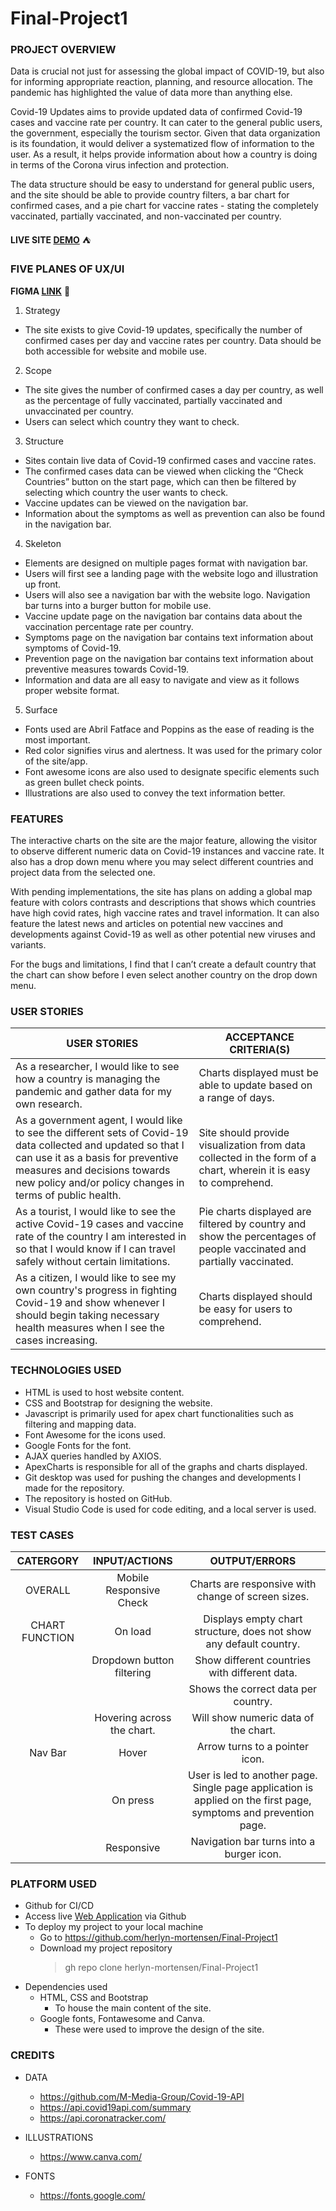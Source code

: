 # Final-Project1

### PROJECT OVERVIEW

Data is crucial not just for assessing the global impact of COVID-19, but also for informing appropriate reaction, planning, and resource allocation. The pandemic has highlighted the value of data more than anything else.

Covid-19 Updates aims to provide updated data of confirmed Covid-19 cases and vaccine rate per country. It can cater to the general public users, the government, especially the tourism sector. Given that data organization is its foundation, it would deliver a systematized flow of information to the user. As a result, it helps provide information about how a country is doing in terms of the Corona virus infection and protection. 

The data structure should be easy to understand for general public users, and the site should be able to provide country filters, a bar chart for confirmed cases, and a pie chart for vaccine rates - stating the completely vaccinated, partially vaccinated, and non-vaccinated per country.

**LIVE SITE [DEMO](https://herlyn-mortensen.github.io/Final-Project1/)** :tent:

### FIVE PLANES OF UX/UI

**FIGMA [LINK](https://www.figma.com/file/TDyAQ5QuwsHfsVkufzZtzk/Project-1?node-id=0%3A1)** :circus_tent:

1. Strategy
- The site exists to give Covid-19 updates, specifically the number of confirmed cases per day and vaccine rates per country. Data should be both accessible for website and mobile use.
2. Scope
- The site gives the number of confirmed cases a day per country, as well as the percentage of fully vaccinated, partially vaccinated and unvaccinated per country.
- Users can select which country they want to check.
3. Structure
- Sites contain live data of Covid-19 confirmed cases and vaccine rates.
- The confirmed cases data can be viewed when clicking the “Check Countries” button on the start page, which can then be filtered by selecting which country the user wants to check.
- Vaccine updates can be viewed on the navigation bar.
- Information about the symptoms as well as prevention can also be found in the navigation bar.
4. Skeleton
- Elements are designed on multiple pages format with navigation bar.
- Users will first see a landing page with the website logo and illustration up front.
- Users will also see a navigation bar with the website logo. Navigation bar turns into a burger button for mobile use.
- Vaccine update page on the navigation bar contains data about the vaccination percentage rate per country.
- Symptoms page on the navigation bar contains text information about symptoms of Covid-19.
- Prevention page on the navigation bar contains text information about preventive measures towards Covid-19.
- Information and data are all easy to navigate and view as it follows proper website format. 
5. Surface
- Fonts used are Abril Fatface and Poppins as the ease of reading is the most important.
- Red color signifies virus and alertness. It was used for the primary color of the site/app.
- Font awesome icons are also used to designate specific elements such as green bullet check points.
- Illustrations are also used to convey the text information better.


### FEATURES

The interactive charts on the site are the major feature, allowing the visitor to observe different numeric data on Covid-19 instances and vaccine rate. It also has a drop down menu where you may select different countries and project data from the selected one.

With pending implementations, the site has plans on adding a global map feature with colors contrasts and descriptions that shows which countries have high covid rates, high vaccine rates and travel information. It can also feature the latest news and articles on potential new vaccines and developments against Covid-19 as well as other potential new viruses and variants. 

For the bugs and limitations, I find that I can’t create a default country that the chart can show before I even select another country on the drop down menu.

### USER STORIES


| USER STORIES | ACCEPTANCE CRITERIA(S) |
| ---- | ----- |
| As a researcher, I would like to see how a country is managing the pandemic and gather data for my own research.| Charts displayed must be able to update based on a range of days. |
| As a government agent, I would like to see the different sets of Covid-19 data collected and updated so that I can use it as a basis for preventive measures and decisions towards new policy and/or policy changes in terms of public health.| Site should provide visualization from data collected in the form of a chart, wherein it is easy to comprehend.|
| As a tourist, I would like to see the active Covid-19 cases and vaccine rate of the country I am interested in so that I would know if I can travel safely without certain limitations.| Pie charts displayed are filtered by country and show the percentages of people vaccinated and partially vaccinated.|
|As a citizen, I would like to see my own country's progress in fighting Covid-19 and show whenever I should begin taking necessary health measures when I see the cases increasing.| Charts displayed should be easy for users to comprehend.|

### TECHNOLOGIES USED

- HTML is used to host website content.
- CSS and Bootstrap for designing the website.
- Javascript is primarily used for apex chart functionalities such as filtering and mapping data.
- Font Awesome for the icons used.
- Google Fonts for the font.
- AJAX queries handled by AXIOS.
- ApexCharts is responsible for all of the graphs and charts displayed.
- Git desktop was used for pushing the changes and developments I made for the repository.
- The repository is hosted on GitHub.
- Visual Studio Code is used for code editing, and a local server is used.

### TEST CASES

| CATERGORY | INPUT/ACTIONS | OUTPUT/ERRORS|
| :---: | :---: | :---:|
| OVERALL | Mobile Responsive Check | Charts are responsive with change of screen sizes.|
| CHART FUNCTION | On load | Displays empty chart structure, does not show any default country.|
| | Dropdown button filtering | Show different countries with different data.|
| | | Shows the correct data per country.|
| | Hovering across the chart. | Will show numeric data of the chart.|
| Nav Bar | Hover | Arrow turns to a pointer icon.|
| | On press | User is led to another page. Single page application is applied on the first page, symptoms and prevention page.|
| | Responsive | Navigation bar turns into a burger icon.|

### PLATFORM USED

- Github for CI/CD
- Access live [Web Application](https://herlyn-mortensen.github.io/Final-Project1/) via Github 
- To deploy my project to your local machine
  - Go to https://github.com/herlyn-mortensen/Final-Project1
  - Download my project repository
    > gh repo clone herlyn-mortensen/Final-Project1
- Dependencies used
  - HTML, CSS and Bootstrap
    - To house the main content of the site.
  - Google fonts, Fontawesome and Canva.
    - These were used to improve the design of the site.


### CREDITS

- DATA
  - https://github.com/M-Media-Group/Covid-19-API
  - https://api.covid19api.com/summary
  - https://api.coronatracker.com/

- ILLUSTRATIONS
  - https://www.canva.com/

- FONTS
  - https://fonts.google.com/



